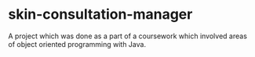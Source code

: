 # skin-consultation-manager
A project which was done as a part of a coursework which involved areas of object oriented programming with Java.
